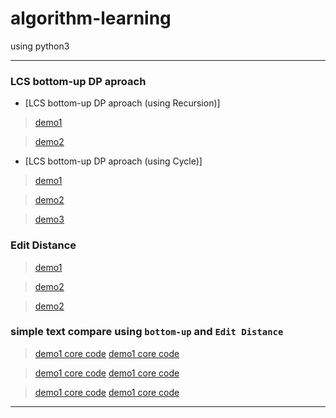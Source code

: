 # algorithm-learning
using python3

----------------------------
### LCS bottom-up DP aproach
* [LCS bottom-up DP aproach (using Recursion)] 
> [demo1](https://github.com/guanrongjia/algorithm-learning/blob/master/LCS%20bottom-up%20DP%20aproach/test1.1.py)

> [demo2](https://github.com/guanrongjia/algorithm-learning/blob/master/LCS%20bottom-up%20DP%20aproach/test2.1.py)


* [LCS bottom-up DP aproach (using Cycle)]
> [demo1](https://github.com/guanrongjia/algorithm-learning/blob/master/LCS%20bottom-up%20DP%20aproach/test1.2.py)

> [demo2](https://github.com/guanrongjia/algorithm-learning/blob/master/LCS%20bottom-up%20DP%20aproach/test2.2.py)

> [demo3](https://github.com/guanrongjia/algorithm-learning/blob/master/LCS%20bottom-up%20DP%20aproach/test3.2.py)


### Edit Distance
> [demo1](https://github.com/guanrongjia/algorithm-learning/blob/master/LCS%20bottom-up%20DP%20aproach/test1.3.py)

> [demo2](https://github.com/guanrongjia/algorithm-learning/blob/master/LCS%20bottom-up%20DP%20aproach/test2.3.py)

> [demo2](https://github.com/guanrongjia/algorithm-learning/blob/master/LCS%20bottom-up%20DP%20aproach/test3.3.py)

### simple text compare using `bottom-up` and `Edit Distance`
> [demo1 core code](https://github.com/)
> [demo1 core code](https://github.com/)

> [demo1 core code](https://github.com/)
> [demo1 core code](https://github.com/)

> [demo1 core code](https://github.com/)
> [demo1 core code](https://github.com/)

----------------------------


